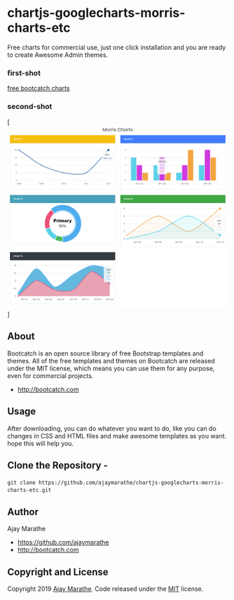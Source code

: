 # chartjs-googlecharts-morris-charts-etc
Free charts for commercial use, just one click installation and you are ready to create Awesome Admin themes.

### first-shot
[free bootcatch charts](https://github.com/ajaymarathe/chartjs-googlecharts-morris-charts-etc/blob/master/img/shot-1.png)

### second-shot
[![free bootcatch charts](https://github.com/ajaymarathe/chartjs-googlecharts-morris-charts-etc/blob/master/img/shot-2.png)]

## About

Bootcatch is an open source library of free Bootstrap templates and themes. All of the free templates and themes on Bootcatch are released under the MIT license, which means you can use them for any purpose, even for commercial projects.

* http://bootcatch.com

## Usage

After downloading, you can do whatever you want to do, like you can do changes in CSS and HTML files and make awesome templates as you want.
hope this will help you.

## Clone the Repository -

`git clone https://github.com/ajaymarathe/chartjs-googlecharts-morris-charts-etc.git  `

## Author

Ajay Marathe

+ https://github.com/ajaymarathe
+ http://bootcatch.com

## Copyright and License

Copyright 2019 [Ajay Marathe](https://github.com/ajaymarathe). Code released under the [MIT](https://github.com/ajaymarathe/bootstrap-simple-blog/blob/master/LICENSE) license.
